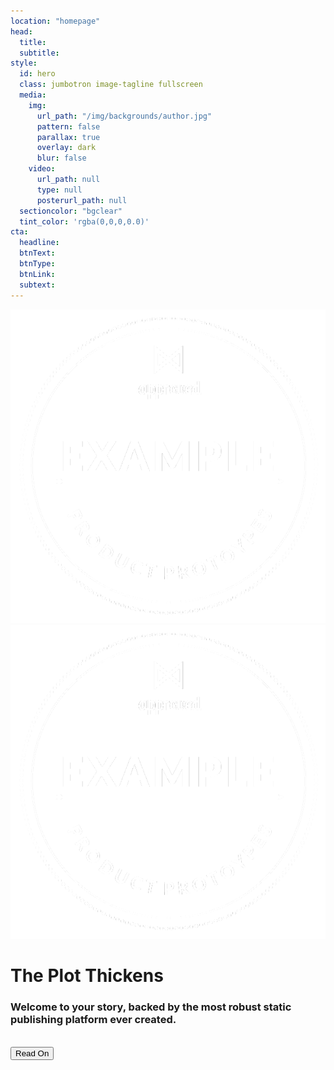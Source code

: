 ```yaml
---
location: "homepage"
head:
  title:
  subtitle:
style:
  id: hero
  class: jumbotron image-tagline fullscreen
  media:
    img:
      url_path: "/img/backgrounds/author.jpg"
      pattern: false
      parallax: true
      overlay: dark
      blur: false
    video:
      url_path: null
      type: null  
      posterurl_path: null  
  sectioncolor: "bgclear"
  tint_color: 'rgba(0,0,0,0.0)'  
cta:
  headline:
  btnText:
  btnType:
  btnLink:
  subtext:
---
```


<div class="logo-display">
  <img class="logo container img hidden-xs" alt="Logo" src="/img/logo-badge.png"></img>
  <img class="logo container img-responsive visible-xs img" alt="Logo" src="/img/logo-badge.png"></img>
  <h1 class="page-title">The Plot Thickens</h1>
</div>

  <h3>Welcome to your story, backed by the most robust static publishing platform ever created.</h3>
  <br/>
  <a href="#posts">
    <button class="btn btn-transparent"><i class="fa fa-caret-down"></i>Read On</button>
  </a>
